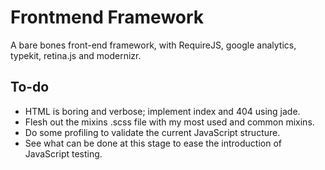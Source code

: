 # Frontmend Framework

A bare bones front-end framework, with RequireJS, google analytics, typekit, retina.js and modernizr.

## To-do

- HTML is boring and verbose; implement index and 404 using jade.
- Flesh out the mixins .scss file with my most used and common mixins.
- Do some profiling to validate the current JavaScript structure.
- See what can be done at this stage to ease the introduction of JavaScript testing.